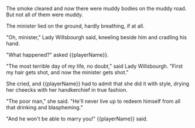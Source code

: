 The smoke cleared and now there were muddy bodies on the muddy road. But not all of them were muddy.

The minister lied on the ground, hardly breathing, if at all.

"Oh, minister," Lady Willsbourgh said, kneeling beside him and cradling his hand.

"What happened?" asked {{playerName}}.

"The most terrible day of my life, no doubt," said Lady Willsbourgh. "First my hair gets shot, and now the minister gets shot."

She cried, and {{playerName}} had to admit that she did it with style, drying her cheecks with her handkerchief in true fashion.

"The poor man," she said. "He'll never live up to redeem himself from all that drinking and blaspheming."

"And he won't be able to marry you!" {{playerName}} said.
